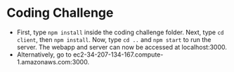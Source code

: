 # Coding Challenge
- First, type `npm install` inside the coding challenge folder. Next, type `cd client`, then `npm install`. Now, type `cd ..` and `npm start` to run the server. The webapp and server can now be accessed at localhost:3000.
- Alternatively, go to ec2-34-207-134-167.compute-1.amazonaws.com:3000.
